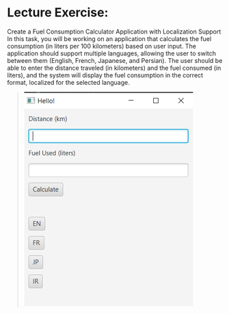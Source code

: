 # Lecture Exercise:

Create a Fuel Consumption Calculator Application with Localization Support
In this task, you will be working on an application that calculates the fuel consumption (in liters per 100 kilometers) based on user input. 
The application should support multiple languages, allowing the user to switch between them (English, French, Japanese, and Persian). 
The user should be able to enter the distance traveled (in kilometers) and the fuel consumed (in liters), and the system will display the fuel consumption in the correct format, localized for the selected language.

> ![Sample UI](/Images/lectureAssignment2.jpg)

